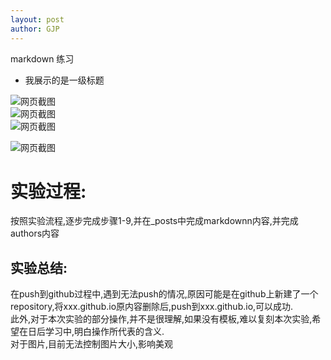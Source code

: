 ```yaml
---
layout: post
author: GJP
---
```

markdown 练习<br>
* 我展示的是一级标题


![网页截图](https://note.youdao.com/yws/api/personal/file/WEBc0e4d7bdab3258888619951b99ea5772?method=download&shareKey=80c807adb9ce47944b3eeeece1188019)<br>
![网页截图](https://note.youdao.com/yws/api/personal/file/WEB0a70f25c4b3014878b9f4745599e5940?method=download&shareKey=bd71117940c750be3c4005ee69b0c397)<br>
![网页截图](https://note.youdao.com/yws/api/personal/file/WEB4619df2176a7e2db1b5a26cfd58a9903?method=download&shareKey=a2be5c8a386d8ff092e28ecabe5b184f)<br>

![网页截图](https://note.youdao.com/yws/api/personal/file/WEB7d082f5186bef9b1c577c18b02d1bc1b?method=download&shareKey=8e5ffabc558775e455b294d886ba995d)<br>
# 实验过程:<br>
按照实验流程,逐步完成步骤1-9,并在_posts中完成markdownn内容,并完成authors内容<br>
## 实验总结:<br>
在push到github过程中,遇到无法push的情况,原因可能是在github上新建了一个repository,将xxx.github.io原内容删除后,push到xxx.github.io,可以成功.<br>
此外,对于本次实验的部分操作,并不是很理解,如果没有模板,难以复刻本次实验,希望在日后学习中,明白操作所代表的含义.<br>
对于图片,目前无法控制图片大小,影响美观<br>